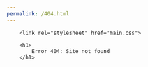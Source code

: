 ```yaml
---
permalink: /404.html
---
```


<html>
	<head>
		<title>
			test website
		</title>
		
		<link rel="stylesheet" href="main.css">
		
		<h1>
			Error 404: Site not found 
		</h1>
</html>
